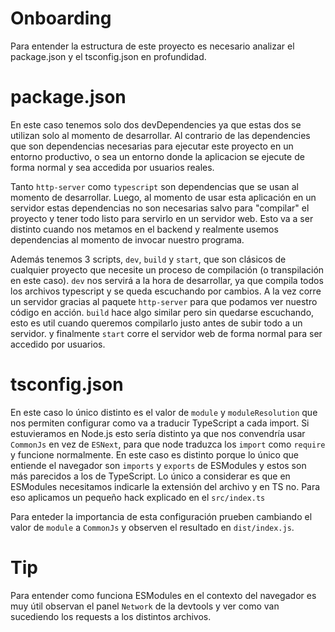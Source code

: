 # Onboarding

Para entender la estructura de este proyecto es necesario analizar el package.json y el tsconfig.json en profundidad.

# package.json

En este caso tenemos solo dos devDependencies ya que estas dos se utilizan solo al momento de desarrollar. Al contrario de las dependencies que son dependencias necesarias para ejecutar este proyecto en un entorno productivo, o sea un entorno donde la aplicacion se ejecute de forma normal y sea accedida por usuarios reales.

Tanto `http-server` como `typescript` son dependencias que se usan al momento de desarrollar. Luego, al momento de usar esta aplicación en un servidor estas dependencias no son necesarias salvo para "compilar" el proyecto y tener todo listo para servirlo en un servidor web. Esto va a ser distinto cuando nos metamos en el backend y realmente usemos dependencias al momento de invocar nuestro programa.

Además tenemos 3 scripts, `dev`, `build` y `start`, que son clásicos de cualquier proyecto que necesite un proceso de compilación (o transpilación en este caso). `dev` nos servirá a la hora de desarrollar, ya que compila todos los archivos typescript y se queda escuchando por cambios. A la vez corre un servidor gracias al paquete `http-server` para que podamos ver nuestro código en acción. `build` hace algo similar pero sin quedarse escuchando, esto es util cuando queremos compilarlo justo antes de subir todo a un servidor. y finalmente `start` corre el servidor web de forma normal para ser accedido por usuarios.

# tsconfig.json

En este caso lo único distinto es el valor de `module` y `moduleResolution` que nos permiten configurar como va a traducir TypeScript a cada import. Si estuvieramos en Node.js esto sería distinto ya que nos convendría usar `CommonJs` en vez de `ESNext`, para que node traduzca los `import` como `require` y funcione normalmente. En este caso es distinto porque lo único que entiende el navegador son `imports` y `exports` de ESModules y estos son más parecidos a los de TypeScript. Lo único a considerar es que en ESModules necesitamos indicarle la extensión del archivo y en TS no. Para eso aplicamos un pequeño hack explicado en el `src/index.ts`

Para enteder la importancia de esta configuración prueben cambiando el valor de `module` a `CommonJs` y observen el resultado en `dist/index.js`.

# Tip

Para entender como funciona ESModules en el contexto del navegador es muy útil observan el panel `Network` de la devtools y ver como van sucediendo los requests a los distintos archivos.
